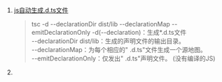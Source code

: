 1. [js自动生成.d.ts文件](https://www.typescriptlang.org/docs/handbook/declaration-files/dts-from-js.html)
    > tsc -d --declarationDir dist/lib --declarationMap --emitDeclarationOnly
    > -d(--declaration)：生成*.d.ts文件  
    > --declarationDir dist/lib：生成的声明文件的输出目录。  
    > --declarationMap：为每个相应的" .d.ts"文件生成一个源地图。  
    > --emitDeclarationOnly：仅发出" .d.ts"声明文件。 (没有编译的JS)
2. 